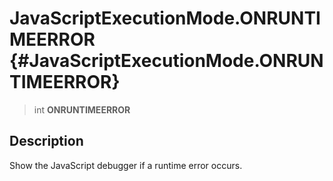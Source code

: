 JavaScriptExecutionMode.ONRUNTIMEERROR {#JavaScriptExecutionMode.ONRUNTIMEERROR}
======================================

> int **ONRUNTIMEERROR**

Description
-----------

Show the JavaScript debugger if a runtime error occurs.
